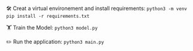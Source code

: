 🛠️ Creat a virtual environement and install requirements:
    `python3 -m venv`
    `pip install -r requirements.txt`

🏋️ Train the Model:
    `python3 model.py`

✏️ Run the application:
    `python3 main.py`